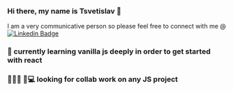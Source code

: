 ### Hi there, my name is Tsvetislav 👋

I am a very communicative person so please feel free to connect with me @ [![Linkedin Badge](https://img.shields.io/badge/-tsvetislavtodorov-blue?style=flat-square&logo=Linkedin&logoColor=white&link=https://www.linkedin.com/in/tsvetislav-todorov-7ba0b11a4/)](https://www.linkedin.com/in/tsvetislav-todorov-7ba0b11a4/) 

### 🌱 currently learning vanilla js deeply in order to get started with react
### 👨🏻‍💻 👨💻 looking for collab work on any JS project
